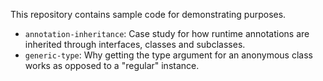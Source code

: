 This repository contains sample code for demonstrating purposes.

- `annotation-inheritance`: Case study for how runtime annotations are inherited through interfaces, classes and subclasses.
- `generic-type`: Why getting the type argument for an anonymous class works as opposed to a "regular" instance.
